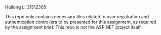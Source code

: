 Huilong Li 31512305

This repo only contains necessary files related to user registration and authentication controllers to be presented for this assignment, as required by the assignment brief. This repo is not the ASP.NET project itself.